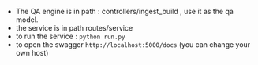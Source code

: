 - The QA engine is in path : controllers/ingest_build , use it as the qa model.
- the service is in path routes/service
- to run the service : ```python run.py```
- to open the swagger ```http://localhost:5000/docs``` (you can change your own host)

